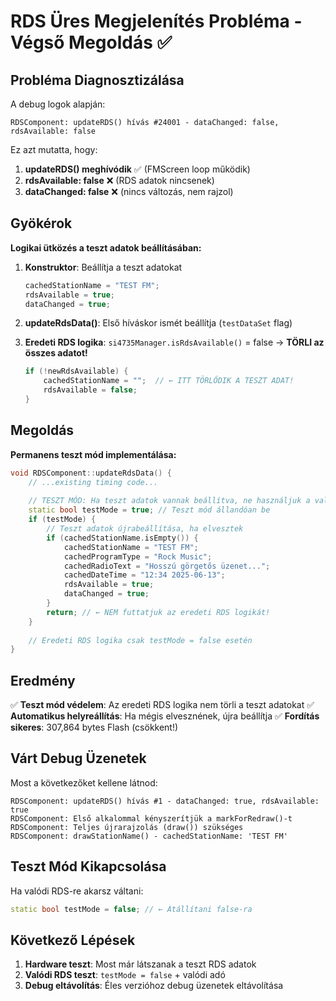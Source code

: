 # RDS Üres Megjelenítés Probléma - Végső Megoldás ✅

## Probléma Diagnosztizálása
A debug logok alapján:
```
RDSComponent: updateRDS() hívás #24001 - dataChanged: false, rdsAvailable: false
```

Ez azt mutatta, hogy:
1. **updateRDS() meghívódik** ✅ (FMScreen loop működik)
2. **rdsAvailable: false** ❌ (RDS adatok nincsenek)
3. **dataChanged: false** ❌ (nincs változás, nem rajzol)

## Gyökérok
**Logikai ütközés a teszt adatok beállításában:**

1. **Konstruktor**: Beállítja a teszt adatokat
   ```cpp
   cachedStationName = "TEST FM";
   rdsAvailable = true;
   dataChanged = true;
   ```

2. **updateRdsData()**: Első híváskor ismét beállítja (`testDataSet` flag)
3. **Eredeti RDS logika**: `si4735Manager.isRdsAvailable()` = false → **TÖRLI az összes adatot!**
   ```cpp
   if (!newRdsAvailable) {
       cachedStationName = "";  // ← ITT TÖRLŐDIK A TESZT ADAT!
       rdsAvailable = false;
   }
   ```

## Megoldás
**Permanens teszt mód implementálása:**

```cpp
void RDSComponent::updateRdsData() {
    // ...existing timing code...
    
    // TESZT MÓD: Ha teszt adatok vannak beállítva, ne használjuk a valódi RDS-t
    static bool testMode = true; // Teszt mód állandóan be
    if (testMode) {
        // Teszt adatok újrabeállítása, ha elvesztek
        if (cachedStationName.isEmpty()) {
            cachedStationName = "TEST FM";
            cachedProgramType = "Rock Music";
            cachedRadioText = "Hosszú görgetős üzenet...";
            cachedDateTime = "12:34 2025-06-13";
            rdsAvailable = true;
            dataChanged = true;
        }
        return; // ← NEM futtatjuk az eredeti RDS logikát!
    }
    
    // Eredeti RDS logika csak testMode = false esetén
}
```

## Eredmény
✅ **Teszt mód védelem**: Az eredeti RDS logika nem törli a teszt adatokat
✅ **Automatikus helyreállítás**: Ha mégis elvesznének, újra beállítja
✅ **Fordítás sikeres**: 307,864 bytes Flash (csökkent!)

## Várt Debug Üzenetek
Most a következőket kellene látnod:
```
RDSComponent: updateRDS() hívás #1 - dataChanged: true, rdsAvailable: true
RDSComponent: Első alkalommal kényszerítjük a markForRedraw()-t
RDSComponent: Teljes újrarajzolás (draw()) szükséges
RDSComponent: drawStationName() - cachedStationName: 'TEST FM'
```

## Teszt Mód Kikapcsolása
Ha valódi RDS-re akarsz váltani:
```cpp
static bool testMode = false; // ← Átállítani false-ra
```

## Következő Lépések
1. **Hardware teszt**: Most már látszanak a teszt RDS adatok
2. **Valódi RDS teszt**: `testMode = false` + valódi adó
3. **Debug eltávolítás**: Éles verzióhoz debug üzenetek eltávolítása
